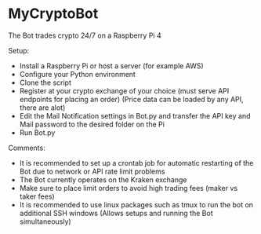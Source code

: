 # MyCryptoBot
The Bot trades crypto 24/7 on a Raspberry Pi 4


Setup:
- Install a Raspberry Pi or host a server (for example AWS)
- Configure your Python environment 
- Clone the script
- Register at your crypto exchange of your choice (must serve API endpoints for placing an order) (Price data can be loaded by any API, there are alot)
- Edit the Mail Notification settings in Bot.py and transfer the API key and Mail password to the desired folder on the Pi
- Run Bot.py

Comments:
- It is recommended to set up a crontab job for automatic restarting of the Bot due to network or API rate limit problems
- The Bot currently operates on the Kraken exchange
- Make sure to place limit orders to avoid high trading fees (maker vs taker fees)
- It is recommended to use linux packages such as tmux to run the bot on additional SSH windows (Allows setups and running the Bot simultaneously)
